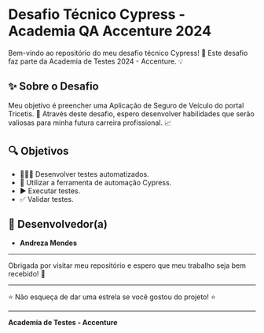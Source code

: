 # Desafio Técnico Cypress - Academia QA Accenture 2024

Bem-vindo ao repositório do meu desafio técnico Cypress! 🎉 Este desafio faz parte da Academia de Testes 2024 - Accenture. 💡

## ✨ Sobre o Desafio

Meu objetivo é preencher uma Aplicação de Seguro de Veículo do portal Tricetis. 🚀 Através deste desafio, espero desenvolver habilidades que serão valiosas para minha futura carreira profissional. 📈

## 🔍 Objetivos

- 👩🏻‍💻 Desenvolver testes automatizados.
- 🔧 Utilizar a ferramenta de automação Cypress.
- ▶️ Executar testes.
- ✅ Validar testes.

## 👤 Desenvolvedor(a)

- **Andreza Mendes**

---

Obrigada por visitar meu repositório e espero que meu trabalho seja bem recebido! 🙏

---

⭐️ Não esqueça de dar uma estrela se você gostou do projeto! ⭐️

---

**Academia de Testes - Accenture**
